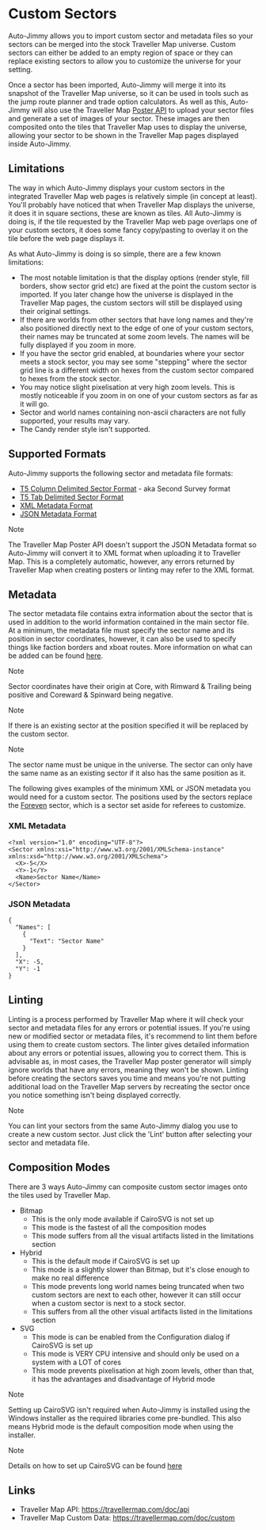 # Custom Sectors
Auto-Jimmy allows you to import custom sector and metadata files so your
sectors can be merged into the stock Traveller Map universe. Custom sectors
can either be added to an empty region of space or they can replace existing
sectors to allow you to customize the universe for your setting.

Once a sector has been imported, Auto-Jimmy will merge it into its snapshot of
the Traveller Map universe, so it can be used in tools such as the jump route
planner and trade option calculators. As well as this, Auto-Jimmy will also
use the Traveller Map [Poster API](https://travellermap.com/doc/api) to upload
your sector files and generate a set of images of your sector. These images are
then composited onto the tiles that Traveller Map uses to display the universe,
allowing your sector to be shown in the Traveller Map pages displayed inside
Auto-Jimmy.

## Limitations
The way in which Auto-Jimmy displays your custom sectors in the integrated
Traveller Map web pages is relatively simple (in concept at least). You'll
probably have noticed that when Traveller Map displays the universe, it does it
in square sections, these are known as tiles. All Auto-Jimmy is doing is, if the
tile requested by the Traveller Map web page overlaps one of your custom
sectors, it does some fancy copy/pasting to overlay it on the tile before the
web page displays it.

As what Auto-Jimmy is doing is so simple, there are a few known limitations:
* The most notable limitation is that the display options (render style, fill
borders, show sector grid etc) are fixed at the point the custom sector is
imported. If you later change how the universe is displayed in the Traveller
Map pages, the custom sectors will still be displayed using their original
settings.
* If there are worlds from other sectors that have long names and they're
also positioned directly next to the edge of one of your custom sectors, their
names may be truncated at some zoom levels. The names will be fully displayed
if you zoom in more.
* If you have the sector grid enabled, at boundaries where your sector meets
a stock sector, you may see some "stepping" where the sector grid line is a
different width on hexes from the custom sector compared to hexes from the
stock sector.
* You may notice slight pixelisation at very high zoom levels. This is mostly
noticeable if you zoom in on one of your custom sectors as far as it will go.
* Sector and world names containing non-ascii characters are not fully
supported, your results may vary.
* The Candy render style isn't supported.

## Supported Formats
Auto-Jimmy supports the following sector and metadata file formats:
* [T5 Column Delimited Sector Format](https://travellermap.com/doc/fileformats#t5-column-delimited-format) - aka Second Survey format
* [T5 Tab Delimited Sector Format](https://travellermap.com/doc/fileformats#t5tab)
* [XML Metadata Format](https://travellermap.com/doc/metadata)
* [JSON Metadata Format](https://travellermap.com/doc/api#metadata-retrieve-metadata-for-a-sector)

> [!NOTE]
> The Traveller Map Poster API doesn't support the JSON Metadata format so
> Auto-Jimmy will convert it to XML format when uploading it to Traveller Map.
> This is a completely automatic, however, any errors returned by Traveller Map
> when creating posters or linting may refer to the XML format.

## Metadata
The sector metadata file contains extra information about the sector that is
used in addition to the world information contained in the main sector file. At
a minimum, the metadata file must specify the sector name and its position in
sector coordinates, however, it can also be used to specify things like faction
borders and xboat routes. More information on what can be added can be found
[here](https://travellermap.com/doc/metadata).

> [!NOTE]
> Sector coordinates have their origin at Core, with Rimward & Trailing being
> positive and Coreward & Spinward being negative.

> [!NOTE]
> If there is an existing sector at the position specified it will be replaced
> by the custom sector.

> [!NOTE]
> The sector name must be unique in the universe. The sector can only have the
> same name as an existing sector if it also has the same position as it.

The following gives examples of the minimum XML or JSON metadata you would need
for a custom sector. The positions used by the sectors replace the [Foreven](https://wiki.travellerrpg.com/Foreven_Sector)
sector, which is a sector set aside for referees to customize.

### XML Metadata
```
<?xml version="1.0" encoding="UTF-8"?>
<Sector xmlns:xsi="http://www.w3.org/2001/XMLSchema-instance" xmlns:xsd="http://www.w3.org/2001/XMLSchema">
  <X>-5</X>
  <Y>-1</Y>
  <Name>Sector Name</Name>
</Sector>
```

### JSON Metadata
```
{
  "Names": [
    {
      "Text": "Sector Name"
    }
  ],
  "X": -5,
  "Y": -1
}
```

## Linting
Linting is a process performed by Traveller Map where it will check your sector
and metadata files for any errors or potential issues.
If you're using new or modified sector or metadata files, it's recommend to lint
them before using them to create custom sectors. The linter gives detailed
information about any errors or potential issues, allowing you to correct them.
This is advisable as, in most cases, the Traveller Map poster generator will
simply ignore worlds that have any errors, meaning they won't be shown. Linting
before creating the sectors saves you time and means you're not putting additional
load on the Traveller Map servers by recreating the sector once you notice
something isn't being displayed correctly.

> [!NOTE]
> You can lint your sectors from the same Auto-Jimmy dialog you use to create a
> new custom sector. Just click the 'Lint' button after selecting your sector
> and metadata file.

## Composition Modes
There are 3 ways Auto-Jimmy can composite custom sector images onto the tiles
used by Traveller Map.

* Bitmap
  * This is the only mode available if CairoSVG is not set up
  * This mode is the fastest of all the composition modes
  * This mode suffers from all the visual artifacts listed in the limitations
  section
* Hybrid
  * This is the default mode if CairoSVG is set up
  * This mode is a slightly slower than Bitmap, but it's close enough to make no
  real difference
  * This mode prevents long world names being truncated when two custom
  sectors are next to each other, however it can still occur when a custom
  sector is next to a stock sector.
  * This suffers from all the other visual artifacts listed in the limitations
  section
* SVG
  * This mode is can be enabled from the Configuration dialog if CairoSVG is set
  up
  * This mode is VERY CPU intensive and should only be used on a system with a
  LOT of cores
  * This mode prevents pixelisation at high zoom levels, other than that, it has
  the advantages and disadvantage of Hybrid mode

> [!NOTE]
> Setting up CairoSVG isn't required when Auto-Jimmy is installed using the
> Windows installer as the required libraries come pre-bundled. This also
> means Hybrid mode is the default composition mode when using the installer.

> [!NOTE]
> Details on how to set up CairoSVG can be found [here](../README.md#step-3-install-libcairo-optional)

## Links
* Traveller Map API: https://travellermap.com/doc/api
* Traveller Map Custom Data: https://travellermap.com/doc/custom